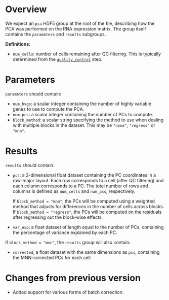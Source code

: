 # Overview

We expect an `pca` HDF5 group at the root of the file, describing how the PCA was performed on the RNA expression matrix.
The group itself contains the `parameters` and `results` subgroups.

**Definitions:**

- `num_cells`: number of cells remaining after QC filtering.
  This is typically determined from the [`quality_control`](../quality_control/v1_0.md) step.

# Parameters 

`parameters` should contain:

- `num_hvgs`: a scalar integer containing the number of highly variable genes to use to compute the PCA.
- `num_pcs`: a scalar integer containing the number of PCs to compute.
- `block_method`: a scalar string specifying the method to use when dealing with multiple blocks in the dataset.
  This may be `"none"`, `"regress"` or `"mnn"`.

# Results

`results` should contain:

- `pcs`: a 2-dimensional float dataset containing the PC coordinates in a row-major layout.
  Each row corresponds to a cell (after QC filtering) and each column corresponds to a PC.
  The total number of rows and columns is defined as `num_cells` and `num_pcs`, respectively.

  If `block_method = "mnn"`, the PCs will be computed using a weighted method that adjusts for differences in the number of cells across blocks.
  If `block_method = "regress"`, the PCs will be computed on the residuals after regressing out the block-wise effects.
- `var_exp`: a float dataset of length equal to the number of PCs, containing the percentage of variance explained by each PC.

If `block_method = "mnn"`, the `results` group will also contain:

- `corrected`, a float dataset with the same dimensions as `pcs`, containing the MNN-corrected PCs for each cell

# Changes from previous version

- Added support for various forms of batch correction.

